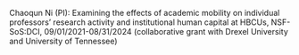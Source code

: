Chaoqun Ni (PI): Examining the effects of academic mobility on individual professors’ research activity and institutional human capital at HBCUs, NSF-SoS:DCI, 09/01/2021-08/31/2024 (collaborative grant with Drexel University and University of Tennessee)
